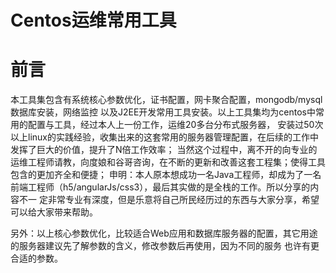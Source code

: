 # Centos运维常用工具
# 前言

本工具集包含有系统核心参数优化，证书配置，网卡聚合配置，mongodb/mysql数据库安装，网络监控
以及J2EE开发常用工具安装。以上工具集均为centos中常用的配置与工具，经过本人上一份工作，运维20多台分布式服务器，
安装过50次以上linux的实践经验，收集出来的这套常用的服务器管理配置，在后续的工作中发挥了巨大的价值，提升了N倍工作效率；
当然这个过程中，离不开的向专业的运维工程师请教，向度娘和谷哥咨询，在不断的更新和改善这套工程集；使得工具包含的更加齐全和便捷；
申明：本人原本想成功一名Java工程师，却成为了一名前端工程师（h5/angularJs/css3），最后其实做的是全栈的工作。所以分享的内容不一
定非常专业有深度，但是乐意将自己所民经历过的东西与大家分享，希望可以给大家带来帮助。

另外：以上核心参数优化，比较适合Web应用和数据库服务器的配置，其它用途的服务器建议先了解参数的含义，修改参数后再使用，因为不同的服务
也许有更合适的参数。
